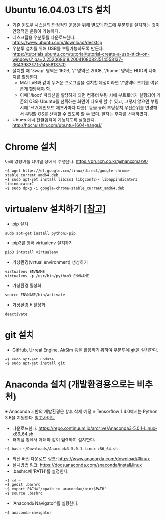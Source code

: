 # Ubuntu 16.04.03 LTS 설치
* 기존 윈도우 시스템의 안정적인 운용을 위해 별도의 하드에 우분투를 설치하는 것이 안정적인 운용이 가능하다.
* 데스크탑용 우분투를 다운로드한다.<br />https://www.ubuntu.com/download/desktop
* 우분투 설치를 위해 USB를 부팅가능하도록 만든다.<br />https://tutorials.ubuntu.com/tutorial/tutorial-create-a-usb-stick-on-windows?_ga=2.252068618.2004108082.1514558137-364398367.1514558137#0
* 설치할 때 'Swap' 영역은 16GB, '/' 영역은 20GB, '/home' 영역은 HDD의 나머지를 할당한다.
  * MATLAB과 같이 무거운 프로그램을 설치할 예정이라면 '/'영역의 크기를 여유롭게 할당해야 함.
  * 이때 '/boot' 파티션을 할당하게 되면 컴퓨터 부팅 시에 부트로더가 실행되어 기존의 OS와 Ubuntu를 선택하는 화면이 나오게 할 수 있고, 그렇지 않으면 부팅 시에 'F12(메인보드 제조사마다 다름)' 등을 눌러 부팅장치 우선순위를 변경해서 부팅할 OS를 선택할 수 있도록 할 수 있다. 필자는 후자를 선택하였다.
* Ubuntu에서 한글입력이 가능하도록 설정한다.<br />http://hochulshin.com/ubuntu-1604-hangul/

# Chrome 설치
아래 명령어를 터미널 창에서 수행한다. https://brunch.co.kr/@hancoma/90
```
~$ wget https://dl.google.com/linux/direct/google-chrome-stable_current_amd64.deb
~$ sudo apt-get install libxss1 libgconf2-4 libappindicator1 libindacator7
~$ sudo dpkg -i google-chrome-stable_current_amd64.deb
```

# virtualenv 설치하기 [[참고](https://gist.github.com/Geoyi/d9fab4f609e9f75941946be45000632b)]
* pip 설치
```
sudo apt-get install python3-pip
```

* pip3를 통해 virtualenv 설치하기
```
pip3 intstall virtualenv
```

*  가상환경(virtual environment) 생성하기
```
virtualenv ENVNAME
virtualenv -p /usr/bin/python3 ENVNAME
```

* 가상환경 활성화
```
source ENVNAME/bin/activate
```

* 가상환경 비활성화
```
deactivate
```

# git 설치
* GitHub, Unreal Engine, AirSim 등을 활용하기 위하여 우분투에 git을 설치한다.
```
~$ sudo apt-get update
~$ sudo apt-get install git
```


# Anaconda 설치 (개발환경용으로는 비추천)
※ Anaconda 기반의 개발환경은 향후 삭제 예정
※ Tensorflow 1.4.0에서는 Python 3.6을 지원한다. [참고사이트](https://www.tensorflow.org/install/install_linux#python_36)
* 다운로드한다. https://repo.continuum.io/archive/Anaconda3-5.0.1-Linux-x86_64.sh
* 터미널 창에서 아래와 같이 입력하여 설치한다.
```
~$ bash ~/Downloads/Anaconda3-5.0.1-Linux-x86_64.sh
```
  * 최신 버전 다운로드 링크: https://www.anaconda.com/download/#linux
  * 설치방법 링크: https://docs.anaconda.com/anaconda/install/linux
* .bashrc에 'PATH'를 설정한다.
```
~$ cd ~
~$ gedit .bashrc
~$ export PATH="/<path to anaconda>/bin:$PATH"
~$ source .bashrc
```
* 'Anaconda Navigator'를 실행한다.
```
~$ anaconda-navigator
```
